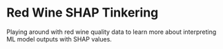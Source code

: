 # Red Wine SHAP Tinkering
Playing around with red wine quality data to learn more about interpreting ML model outputs with SHAP values.

